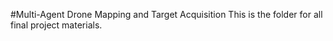 #Multi-Agent Drone Mapping and Target Acquisition
This is the folder for all final project materials.
